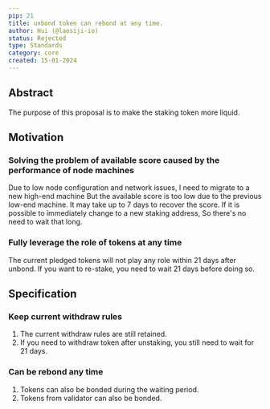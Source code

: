 ```yaml
---
pip: 21
title: unbond token can rebond at any time.
author: Hui (@laosiji-io)
status: Rejected
type: Standards
category: core
created: 15-01-2024
---
```


## Abstract

The purpose of this proposal is to make the staking token more liquid.

## Motivation

### Solving the problem of available score caused by the performance of node machines

Due to low node configuration and network issues, I need to migrate to a new high-end machine
But the available score is too low due to the previous low-end machine.
It may take up to 7 days to recover the score.
If it is possible to immediately change to a new staking address, So there's no need to wait that long.

### Fully leverage the role of tokens at any time

The current pledged tokens will not play any role within 21 days after unbond.
If you want to re-stake, you need to wait 21 days before doing so.

## Specification

### Keep current withdraw rules

1. The current withdraw rules are still retained.
2. If you need to withdraw token after unstaking, you still need to wait for 21 days.

### Can be rebond any time

1. Tokens can also be bonded during the waiting period.
2. Tokens from validator can also be bonded.
